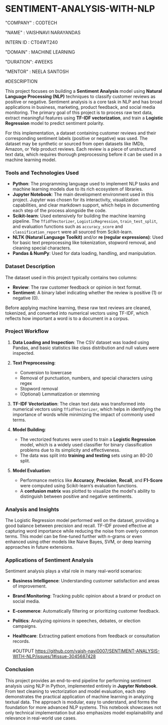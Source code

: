 # SENTIMENT-ANALYSIS-WITH-NLP

"COMPANY" : CODTECH

"NAME" : VAISHNAVI NARAYANDAS

INTERN ID : CT04WT240

"DOMAIN" : MACHINE LEARNING

"DURATION": 4WEEKS

"MENTOR" : NEELA SANTOSH

#DESCRIPTION

This project focuses on building a **Sentiment Analysis** model using **Natural Language Processing (NLP)** techniques to classify customer reviews as positive or negative. Sentiment analysis is a core task in NLP and has broad applications in business, marketing, product feedback, and social media monitoring. The primary goal of this project is to process raw text data, extract meaningful features using **TF-IDF vectorization**, and train a **Logistic Regression** model to predict sentiment polarity.

For this implementation, a dataset containing customer reviews and their corresponding sentiment labels (positive or negative) was used. The dataset may be synthetic or sourced from open datasets like IMDb, Amazon, or Yelp product reviews. Each review is a piece of unstructured text data, which requires thorough preprocessing before it can be used in a machine learning model.

### Tools and Technologies Used

* **Python**: The programming language used to implement NLP tasks and machine learning models due to its rich ecosystem of libraries.
* **Jupyter Notebook**: The main development environment used in this project. Jupyter was chosen for its interactivity, visualization capabilities, and clear markdown support, which helps in documenting each step of the process alongside the code.
* **Scikit-learn**: Used extensively for building the machine learning pipeline. The `TfidfVectorizer`, `LogisticRegression`, `train_test_split`, and evaluation functions such as `accuracy_score` and `classification_report` were all sourced from Scikit-learn.
* **NLTK (Natural Language Toolkit)** and/or **re (regular expressions)**: Used for basic text preprocessing like tokenization, stopword removal, and cleaning special characters.
* **Pandas & NumPy**: Used for data loading, handling, and manipulation.

### Dataset Description

The dataset used in this project typically contains two columns:

* **Review**: The raw customer feedback or opinion in text format.
* **Sentiment**: A binary label indicating whether the review is positive (1) or negative (0).

Before applying machine learning, these raw text reviews are cleaned, tokenized, and converted into numerical vectors using TF-IDF, which reflects how important a word is to a document in a corpus.

###  Project Workflow

1. **Data Loading and Inspection**: The CSV dataset was loaded using Pandas, and basic statistics like class distribution and null values were inspected.
2. **Text Preprocessing**:

   * Conversion to lowercase
   * Removal of punctuation, numbers, and special characters using regex
   * Stopword removal
   * (Optional) Lemmatization or stemming
3. **TF-IDF Vectorization**: The clean text data was transformed into numerical vectors using `TfidfVectorizer`, which helps in identifying the importance of words while minimizing the impact of commonly used terms.
4. **Model Building**:

   * The vectorized features were used to train a **Logistic Regression** model, which is a widely used classifier for binary classification problems due to its simplicity and effectiveness.
   * The data was split into **training and testing** sets using an 80-20 split.
5. **Model Evaluation**:

   * Performance metrics like **Accuracy**, **Precision**, **Recall**, and **F1-Score** were computed using Scikit-learn’s evaluation functions.
   * A **confusion matrix** was plotted to visualize the model's ability to distinguish between positive and negative sentiments.

### Analysis and Insights

The Logistic Regression model performed well on the dataset, providing a good balance between precision and recall. TF-IDF proved effective at capturing word importance while reducing the noise from overly common terms. This model can be fine-tuned further with n-grams or even enhanced using other models like Naive Bayes, SVM, or deep learning approaches in future extensions.

### Applications of Sentiment Analysis

Sentiment analysis plays a vital role in many real-world scenarios:

* **Business Intelligence**: Understanding customer satisfaction and areas of improvement.
* **Brand Monitoring**: Tracking public opinion about a brand or product on social media.
* **E-commerce**: Automatically filtering or prioritizing customer feedback.
* **Politics**: Analyzing opinions in speeches, debates, or election campaigns.
* **Healthcare**: Extracting patient emotions from feedback or consultation records.

  #OUTPUT
  https://github.com/vaish-navi0007/SENTIMENT-ANALYSIS-WITH-NLP/issues/1#issue-3045687428

### Conclusion

This project provides an end-to-end pipeline for performing sentiment analysis using NLP in Python, implemented entirely in **Jupyter Notebook**. From text cleaning to vectorization and model evaluation, each step demonstrates the practical application of machine learning in analyzing textual data. The approach is modular, easy to understand, and forms the foundation for more advanced NLP systems. This notebook showcases not only technical implementation but also emphasizes model explainability and relevance in real-world use cases.

